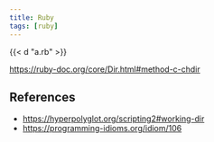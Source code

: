 ```yaml
---
title: Ruby
tags: [ruby]
---
```


{{< d "a.rb" >}}

<https://ruby-doc.org/core/Dir.html#method-c-chdir>

## References

- <https://hyperpolyglot.org/scripting2#working-dir>
- <https://programming-idioms.org/idiom/106>
